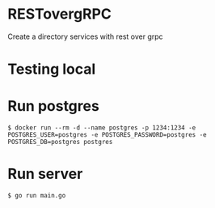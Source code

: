 # RESTovergRPC
Create a directory services with rest over grpc

# Testing local

Run postgres
============
```console
$ docker run --rm -d --name postgres -p 1234:1234 -e POSTGRES_USER=postgres -e POSTGRES_PASSWORD=postgres -e POSTGRES_DB=postgres postgres
```

Run server
==========

```
$ go run main.go
```

